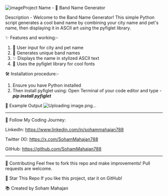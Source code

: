 ![image](https://github.com/user-attachments/assets/bb4dee48-caae-439d-8130-a21451fdd4bb)Project Name - 🎸 Band Name Generator

Description - Welcome to the Band Name Generator! This simple Python script generates a cool band name by combining your city name and pet's name, then displaying it in ASCII art using the pyfiglet library.

✨ Features and working:-

1. 🔧 User input for city and pet name
2. 🎨 Generates unique band names
3. ✨ Displays the name in stylized ASCII text
4. 📝 Uses the pyfiglet library for cool fonts

🛠️ Installation procedure:- 

1. Ensure you have Python installed
2. Then install pyfiglet using: Open Terminal of your code editor and type - ***pip install pyfiglet***

📄 Example Output
![Uploading image.png…]()

****************************************

🔗 Follow My Coding Journey:

LinkedIn: https://www.linkedin.com/in/sohammahajan788

Twitter (X): https://x.com/SohamMahajan788

GitHub: https://github.com/SohamMahajan788

****************************************
🔗 Contributing
Feel free to fork this repo and make improvements! Pull requests are welcome.

🌟 Star This Repo
If you like this project, star it on GitHub!

📚 Created by Soham Mahajan
